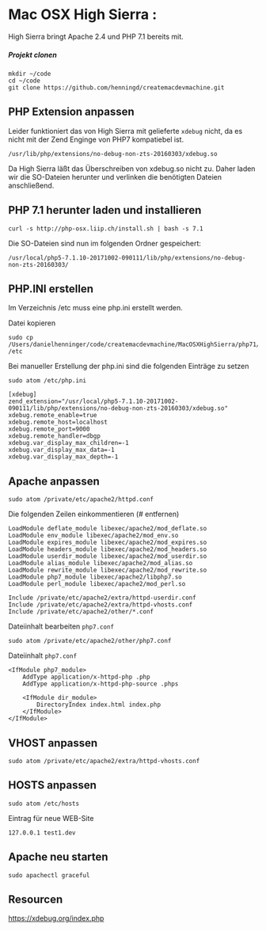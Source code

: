 # Mac OSX High Sierra :

High Sierra bringt Apache 2.4 und PHP 7.1 bereits mit.


##### Projekt clonen

    mkdir ~/code
    cd ~/code
    git clone https://github.com/henningd/createmacdevmachine.git

## PHP Extension anpassen

Leider funktioniert das von High Sierra mit gelieferte ```xdebug``` nicht, da es nicht mit der Zend Enginge von PHP7 kompatiebel ist.


    /usr/lib/php/extensions/no-debug-non-zts-20160303/xdebug.so

Da High Sierra läßt das Überschreiben von xdebug.so nicht zu. Daher laden wir die SO-Dateien herunter und verlinken die benötigten Dateien anschließend.

## PHP 7.1 herunter laden und installieren

    curl -s http://php-osx.liip.ch/install.sh | bash -s 7.1

Die SO-Dateien sind nun im folgenden Ordner gespeichert:

    /usr/local/php5-7.1.10-20171002-090111/lib/php/extensions/no-debug-non-zts-20160303/
    

## PHP.INI erstellen

Im Verzeichnis /etc muss eine php.ini erstellt werden.

Datei kopieren

    sudo cp /Users/danielhenninger/code/createmacdevmachine/MacOSXHighSierra/php71/php.ini /etc

Bei manueller Erstellung der php.ini sind die folgenden Einträge zu setzen

    sudo atom /etc/php.ini
    
    [xdebug]
    zend_extension="/usr/local/php5-7.1.10-20171002-090111/lib/php/extensions/no-debug-non-zts-20160303/xdebug.so"
    xdebug.remote_enable=true
    xdebug.remote_host=localhost
    xdebug.remote_port=9000
    xdebug.remote_handler=dbgp
    xdebug.var_display_max_children=-1
    xdebug.var_display_max_data=-1
    xdebug.var_display_max_depth=-1


## Apache anpassen

    sudo atom /private/etc/apache2/httpd.conf

Die folgenden Zeilen einkommentieren (# entfernen)

    LoadModule deflate_module libexec/apache2/mod_deflate.so
    LoadModule env_module libexec/apache2/mod_env.so
    LoadModule expires_module libexec/apache2/mod_expires.so
    LoadModule headers_module libexec/apache2/mod_headers.so
    LoadModule userdir_module libexec/apache2/mod_userdir.so
    LoadModule alias_module libexec/apache2/mod_alias.so
    LoadModule rewrite_module libexec/apache2/mod_rewrite.so
    LoadModule php7_module libexec/apache2/libphp7.so
    LoadModule perl_module libexec/apache2/mod_perl.so

    Include /private/etc/apache2/extra/httpd-userdir.conf
    Include /private/etc/apache2/extra/httpd-vhosts.conf
    Include /private/etc/apache2/other/*.conf

Dateiinhalt bearbeiten ```php7.conf```

    sudo atom /private/etc/apache2/other/php7.conf

Dateiinhalt ```php7.conf```

    <IfModule php7_module>
    	AddType application/x-httpd-php .php
    	AddType application/x-httpd-php-source .phps

    	<IfModule dir_module>
    		DirectoryIndex index.html index.php
    	</IfModule>
    </IfModule>


## VHOST anpassen

    sudo atom /private/etc/apache2/extra/httpd-vhosts.conf

## HOSTS anpassen

    sudo atom /etc/hosts

Eintrag für neue WEB-Site

    127.0.0.1 test1.dev

## Apache neu starten
    sudo apachectl graceful

## Resourcen

https://xdebug.org/index.php

